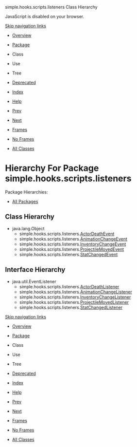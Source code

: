 simple.hooks.scripts.listeners Class Hierarchy   <!-- try { if (location.href.indexOf('is-external=true') == -1) { parent.document.title="simple.hooks.scripts.listeners Class Hierarchy"; } } catch(err) { } //-->

JavaScript is disabled on your browser.

[Skip navigation links](#skip.navbar.top "Skip navigation links")

*   [Overview](../../../../overview-summary.html)
*   [Package](package-summary.html)
*   Class
*   Use
*   Tree
*   [Deprecated](../../../../deprecated-list.html)
*   [Index](../../../../index-files/index-1.html)
*   [Help](../../../../help-doc.html)

*   [Prev](../../../../simple/hooks/scripts/package-tree.html)
*   [Next](../../../../simple/hooks/scripts/task/package-tree.html)

*   [Frames](../../../../index.html?simple/hooks/scripts/listeners/package-tree.html)
*   [No Frames](package-tree.html)

*   [All Classes](../../../../allclasses-noframe.html)

<!-- allClassesLink = document.getElementById("allclasses\_navbar\_top"); if(window==top) { allClassesLink.style.display = "block"; } else { allClassesLink.style.display = "none"; } //-->

Hierarchy For Package simple.hooks.scripts.listeners
====================================================

Package Hierarchies:

*   [All Packages](../../../../overview-tree.html)

Class Hierarchy
---------------

*   java.lang.Object
    *   simple.hooks.scripts.listeners.[ActorDeathEvent](../../../../simple/hooks/scripts/listeners/ActorDeathEvent.html "class in simple.hooks.scripts.listeners")
    *   simple.hooks.scripts.listeners.[AnimationChangeEvent](../../../../simple/hooks/scripts/listeners/AnimationChangeEvent.html "class in simple.hooks.scripts.listeners")
    *   simple.hooks.scripts.listeners.[InventoryChangeEvent](../../../../simple/hooks/scripts/listeners/InventoryChangeEvent.html "class in simple.hooks.scripts.listeners")
    *   simple.hooks.scripts.listeners.[ProjectileMovedEvent](../../../../simple/hooks/scripts/listeners/ProjectileMovedEvent.html "class in simple.hooks.scripts.listeners")
    *   simple.hooks.scripts.listeners.[StatChangedEvent](../../../../simple/hooks/scripts/listeners/StatChangedEvent.html "class in simple.hooks.scripts.listeners")

Interface Hierarchy
-------------------

*   java.util.EventListener
    *   simple.hooks.scripts.listeners.[ActorDeathListener](../../../../simple/hooks/scripts/listeners/ActorDeathListener.html "interface in simple.hooks.scripts.listeners")
    *   simple.hooks.scripts.listeners.[AnimationChangeListener](../../../../simple/hooks/scripts/listeners/AnimationChangeListener.html "interface in simple.hooks.scripts.listeners")
    *   simple.hooks.scripts.listeners.[InventoryChangeListener](../../../../simple/hooks/scripts/listeners/InventoryChangeListener.html "interface in simple.hooks.scripts.listeners")
    *   simple.hooks.scripts.listeners.[ProjectileMovedListener](../../../../simple/hooks/scripts/listeners/ProjectileMovedListener.html "interface in simple.hooks.scripts.listeners")
    *   simple.hooks.scripts.listeners.[StatChangedListener](../../../../simple/hooks/scripts/listeners/StatChangedListener.html "interface in simple.hooks.scripts.listeners")

[Skip navigation links](#skip.navbar.bottom "Skip navigation links")

*   [Overview](../../../../overview-summary.html)
*   [Package](package-summary.html)
*   Class
*   Use
*   Tree
*   [Deprecated](../../../../deprecated-list.html)
*   [Index](../../../../index-files/index-1.html)
*   [Help](../../../../help-doc.html)

*   [Prev](../../../../simple/hooks/scripts/package-tree.html)
*   [Next](../../../../simple/hooks/scripts/task/package-tree.html)

*   [Frames](../../../../index.html?simple/hooks/scripts/listeners/package-tree.html)
*   [No Frames](package-tree.html)

*   [All Classes](../../../../allclasses-noframe.html)

<!-- allClassesLink = document.getElementById("allclasses\_navbar\_bottom"); if(window==top) { allClassesLink.style.display = "block"; } else { allClassesLink.style.display = "none"; } //-->